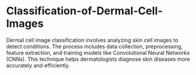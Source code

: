 # Classification-of-Dermal-Cell-Images
Dermal cell image classification involves analyzing skin cell images to detect conditions. The process includes data collection, preprocessing, feature extraction, and training models like Convolutional Neural Networks (CNNs). This technique helps dermatologists diagnose skin diseases more accurately and efficiently.
